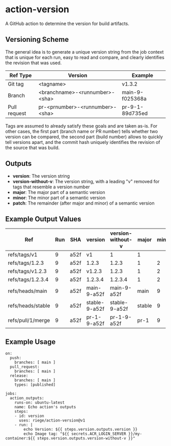 # action-version
A GitHub action to determine the version for build artifacts.

## Versioning Scheme

The general idea is to generate a unique version string from the job context that is unique for each run, easy to read and compare, and clearly identifies the revision that was used.

| Ref Type     | Version | Example |
| ------------ | ------- | ------- |
| Git tag      | \<tagname\> | v1.3.2
| Branch       | \<branchname\>-\<runnumber\>-\<sha\>  | main-9-f025368a |
| Pull request | pr-\<prnumber\>-\<runnumber\>-\<sha\> | pr-9-1-89d735ed |

Tags are assumed to already satisfy these goals and are taken as-is. For other cases, the first part (branch name or PR number) tells whether two version can be compared, the second part (build number) allows to quickly tell versions apart, and the commit hash uniquely identifies the revision of the source that was build.

## Outputs

- **version**: The version string
- **version-without-v**: The version string, with a leading "v" removed for tags that resemble a version number
- **major**: The major part of a semantic version
- **minor**: The minor part of a semantic version
- **patch**: The remainder (after major and minor) of a semantic version

## Example Output Values

| Ref | Run | SHA | version | version-without-v | major | minor | patch |
| --- | --- | --- | ------- | ----------------- | ----- | ----- | ----- |
| refs/tags/v1| 9| a52f| v1| 1| 1| | |
| refs/tags/1.2.3| 9| a52f| 1.2.3| 1.2.3| 1| 2| 3|
| refs/tags/v1.2.3| 9| a52f| v1.2.3| 1.2.3| 1| 2| 3|
| refs/tags/1.2.3.4| 9| a52f| 1.2.3.4| 1.2.3.4| 1| 2| 3.4|
| refs/heads/main| 9| a52f| main-9-a52f| main-9-a52f| main| 9| a52f|
| refs/heads/stable| 9| a52f| stable-9-a52f| stable-9-a52f| stable| 9| a52f|
| refs/pull/1/merge| 9| a52f| pr-1-9-a52f| pr-1-9-a52f| pr-1| 9| a52f|

## Example Usage
```
on:
  push:
    branches: [ main ]
  pull_request:
    branches: [ main ]
  release:
    branches: [ main ]
    types: [published]

jobs:
  action_outputs:
    runs-on: ubuntu-latest
    name: Echo action's outputs
    steps:
    - id: version
      uses: riege/action-version@v1
    - run: |
        echo Version: ${{ steps.version.outputs.version }}
        echo Image tag: "${{ secrets.ACR_LOGIN_SERVER }}/my-container:${{ steps.version.outputs.version-without-v }}"
```
